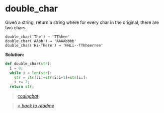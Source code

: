 # double_char

Given a string, return a string where for every char in the original, there are two chars.

```
double_char('The') → 'TThhee'
double_char('AAbb') → 'AAAAbbbb'
double_char('Hi-There') → 'HHii--TThheerree'
```

**Solution:**

```python
def double_char(str):
  i = 0;
  while i < len(str):
    str = str[:i]+str[i:i+1]+str[i:];
    i += 2;
  return str;
```

> _[codingbat](https://codingbat.com/prob/p170842)_

> [< _back to readme_](FINDREPLACEREADME)